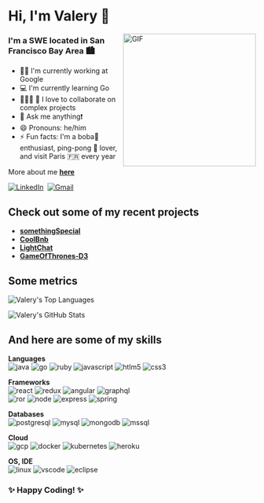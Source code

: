 # Hi, I'm Valery 👋

<img align="right" height="270px" alt="GIF" src="https://cdn.dribbble.com/users/260312/screenshots/2553737/antnodeskdb.gif" />

### I'm a SWE located in San Francisco Bay Area 🏙

- 🧑‍💻 I'm currently working at Google 
- 💻 I'm currently learning Go
- 🚴🏾‍♀️ 🚴 I love to collaborate on complex projects
- 💬 Ask me anything❗️
- 😄 Pronouns: he/him
- ⚡ Fun facts: I'm a boba🧋enthusiast, ping-pong 🏓 lover, and visit Paris 🇫🇷 every year

More about me **[here](https://www.valeryn.com/)**

<a href="https://www.linkedin.com/in/valeryn/"><img src="https://img.shields.io/badge/LinkedIn-0077B5?style=for-the-badge&logo=linkedin&logoColor=white" alt="LinkedIn" /></a>&nbsp;
<a href="mailto:valery.nguyen@ucla.edu"><img src="https://img.shields.io/badge/Gmail-D14836?style=for-the-badge&logo=gmail&logoColor=white" alt="Gmail"/></a>&nbsp;

## Check out some of my recent projects
- **[somethingSpecial](https://www.somethingspecial.io/)**
- **[CoolBnb](https://coolbnb.herokuapp.com/)**
- **[LightChat](https://lightchat-app.herokuapp.com/)**
- **[GameOfThrones-D3](https://gameofthrones-d3.herokuapp.com/)**

## Some metrics

![Valery's Top Languages](https://github-readme-stats.vercel.app/api/top-langs/?username=valery-nguyen&layout=compact)

![Valery's GitHub Stats](https://github-readme-stats.vercel.app/api?username=valery-nguyen&show_icons=true&include_all_commits=true)

## And here are some of my skills

**Languages**<br/>
<img src="https://img.shields.io/badge/Java-ED8B00?style=for-the-badge&logo=java&logoColor=white" alt="java"/>
<img src="https://img.shields.io/badge/Go-00ADD8?style=for-the-badge&logo=go&logoColor=white" alt="go"/>
<img src="https://img.shields.io/badge/Ruby-CC342D?style=for-the-badge&logo=ruby&logoColor=white" alt="ruby"/>
<img src="https://img.shields.io/badge/JavaScript-F7DF1E?style=for-the-badge&logo=javascript&logoColor=black" alt="javascript"/>
<img src="https://img.shields.io/badge/HTML5-E34F26?style=for-the-badge&logo=html5&logoColor=white" alt="htlm5"/>
<img src="https://img.shields.io/badge/CSS3-1572B6?style=for-the-badge&logo=css3&logoColor=white" alt="css3"/>

**Frameworks**<br/>
<img src="https://img.shields.io/badge/React-20232A?style=for-the-badge&logo=react&logoColor=61DAFB" alt="react"/>
<img src="https://img.shields.io/badge/Redux-593D88?style=for-the-badge&logo=redux&logoColor=white" alt="redux"/>
<img src="https://img.shields.io/badge/Angular-DD0031?style=for-the-badge&logo=angular&logoColor=white" alt="angular"/>
<img src="https://img.shields.io/badge/GraphQl-E10098?style=for-the-badge&logo=graphql&logoColor=white" alt="graphql"/>
<br/>
<img src="https://img.shields.io/badge/Ruby_on_Rails-CC0000?style=for-the-badge&logo=ruby-on-rails&logoColor=white" alt="ror"/>
<img src="https://img.shields.io/badge/Node.js-43853D?style=for-the-badge&logo=node.js&logoColor=white" alt="node"/>
<img src="https://img.shields.io/badge/Express.js-404D59?style=for-the-badge&logo=express&logoColor=white" alt="express"/>
<img src="https://img.shields.io/badge/Spring-6DB33F?style=for-the-badge&logo=spring&logoColor=white" alt="spring"/>

**Databases**<br/>
<img src="https://img.shields.io/badge/PostgreSQL-316192?style=for-the-badge&logo=postgresql&logoColor=white" alt="postgresql"/>
<img src="https://img.shields.io/badge/MySQL-00000F?style=for-the-badge&logo=mysql&logoColor=white" alt="mysql"/>
<img src="https://img.shields.io/badge/MongoDB-4EA94B?style=for-the-badge&logo=mongodb&logoColor=white" alt="mongodb"/>
<img src="https://img.shields.io/badge/Microsoft%20SQL%20Sever-CC2927?style=for-the-badge&logo=microsoft%20sql%20server&logoColor=white" alt="mssql"/>

**Cloud**<br/>
<img src="https://img.shields.io/badge/Google_Cloud-4285F4?style=for-the-badge&logo=google-cloud&logoColor=white" alt="gcp"/>
<img src="https://img.shields.io/badge/Docker-2CA5E0?style=for-the-badge&logo=docker&logoColor=white" alt="docker"/>
<img src="https://img.shields.io/badge/kubernetes-326ce5.svg?&style=for-the-badge&logo=kubernetes&logoColor=white" alt="kubernetes"/>
<img src="https://img.shields.io/badge/Heroku-430098?style=for-the-badge&logo=heroku&logoColor=white" alt="heroku"/>

**OS, IDE**<br/>
<img src="https://img.shields.io/badge/Linux-FCC624?style=for-the-badge&logo=linux&logoColor=black" alt="linux"/>
<img src="https://img.shields.io/badge/Visual_Studio_Code-0078D4?style=for-the-badge&logo=visual%20studio%20code&logoColor=white" alt="vscode"/>
<img src="https://img.shields.io/badge/Eclipse-2C2255?style=for-the-badge&logo=eclipse&logoColor=white" alt="eclipse"/>


### ✨ Happy Coding! ✨ 

<br/><br/>